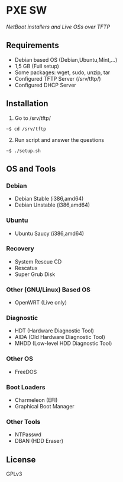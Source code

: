 # PXE SW
_NetBoot installers and Live OSs over TFTP_

## Requirements
- Debian based OS (Debian,Ubuntu,Mint,...)
- 1,5 GB (Full setup)
- Some packages: wget, sudo, unzip, tar
- Configured TFTP Server (/srv/tftp/)
- Configured DHCP Server

## Installation
1. Go to /srv/tftp/
```
~$ cd /srv/tftp
```

2. Run script and answer the questions
```
~$ ./setup.sh
```

## OS and Tools

### Debian
- Debian Stable (i386,amd64)
- Debian Unstable (i386,amd64)

### Ubuntu
- Ubuntu Saucy (i386,amd64)

### Recovery
- System Rescue CD
- Rescatux
- Super Grub Disk

### Other (GNU/Linux) Based OS
- OpenWRT (Live only)

### Diagnostic
- HDT (Hardware Diagnostic Tool)
- AIDA (Old Hardware Diagnostic Tool)
- MHDD (Low-level HDD Diagnostic Tool)

### Other OS
- FreeDOS

### Boot Loaders
- Charmeleon (EFI)
- Graphical Boot Manager

### Other Tools
- NTPasswd
- DBAN (HDD Eraser)

## License
GPLv3
